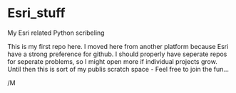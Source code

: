 Esri_stuff
==========

My Esri related Python scribeling

This is my first repo here. I moved here from another platform because Esri have a strong preference for github.
I should properly have seperate repos for seperate problems, so I might open more if individual projects grow.
Until then this is sort of my publis scratch space - Feel free to join the fun...

/M
